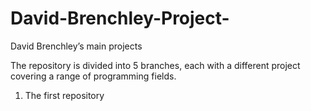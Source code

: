# David-Brenchley-Project-
David Brenchley’s main projects 

The repository is divided into 5 branches, each with a different project covering a range of programming fields.

1) The first repository
